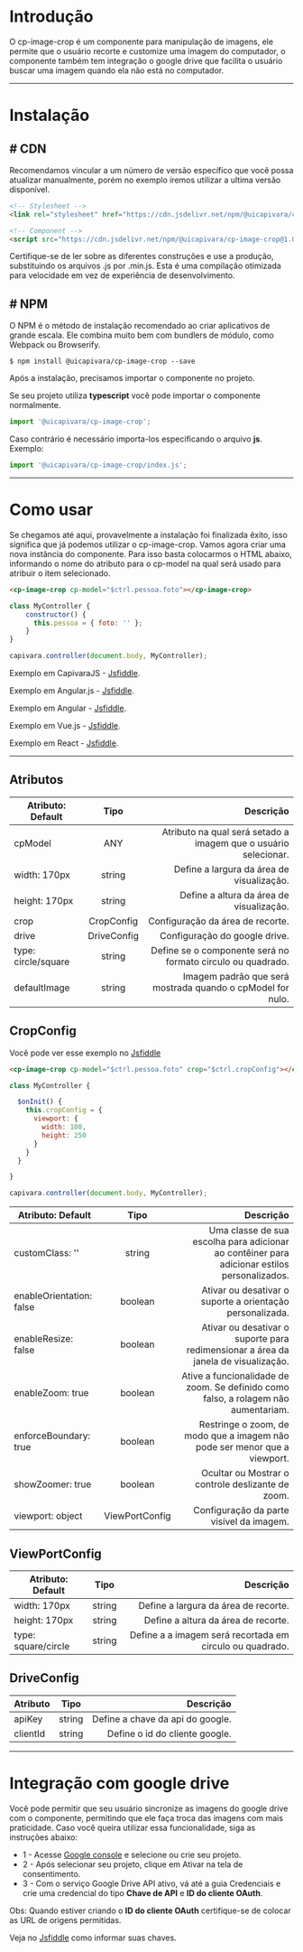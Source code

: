 # Introdução

O cp-image-crop é um componente para manipulação de imagens, ele permite que o usuário recorte e customize uma imagem do computador, o componente também tem integração o google drive que facilita o usuário buscar uma imagem quando ela não está no computador.

------
# Instalação

## # CDN
Recomendamos vincular a um número de versão específico que você possa atualizar manualmente, porém no exemplo iremos utilizar a ultima versão disponível.
```html
<!-- Stylesheet -->
<link rel="stylesheet" href="https://cdn.jsdelivr.net/npm/@uicapivara/cp-image-crop@1.0.3/dist/cp-image-crop.css">

<!-- Component -->
<script src="https://cdn.jsdelivr.net/npm/@uicapivara/cp-image-crop@1.0.3/dist/cp-image-crop.js"></script>
```
Certifique-se de ler sobre as diferentes construções e use a produção, substituindo os arquivos .js por .min.js. Esta é uma compilação otimizada para velocidade em vez de experiência de desenvolvimento.

## # NPM
O NPM é o método de instalação recomendado ao criar aplicativos de grande escala. Ele combina muito bem com bundlers de módulo, como Webpack ou Browserify.

```shell
$ npm install @uicapivara/cp-image-crop --save
```
Após a instalação, precisamos importar o componente no projeto.

Se seu projeto utiliza **typescript** você pode importar o componente normalmente.
```javascript
import '@uicapivara/cp-image-crop';
```
Caso contrário é necessário importa-los especificando o arquivo **js**. Exemplo:
```javascript
import '@uicapivara/cp-image-crop/index.js';
```
------
# Como usar

Se chegamos até aqui, provavelmente a instalação foi finalizada êxito, isso significa que já podemos utilizar o cp-image-crop.
Vamos agora criar uma nova instância do componente. Para isso basta colocarmos o HTML abaixo, informando o nome do atributo para o cp-model na qual será usado para atribuir o item selecionado.

```html
<cp-image-crop cp-model="$ctrl.pessoa.foto"></cp-image-crop>
```
```javascript
class MyController {
    constructor() {
      this.pessoa = { foto: '' };
    }
}

capivara.controller(document.body, MyController);
```

Exemplo em CapivaraJS - [Jsfiddle](https://jsfiddle.net/t0b8xxfj/28/).

Exemplo em Angular.js - [Jsfiddle](https://jsfiddle.net/t0b8xxfj/29/).

Exemplo em Angular - [Jsfiddle](https://jsfiddle.net/1hk7knwq/3664/).

Exemplo em Vue.js - [Jsfiddle](http://jsfiddle.net/td4v7qqd/77/).

Exemplo em React - [Jsfiddle](http://jsfiddle.net/td4v7qqd/86/).



------
## Atributos
| Atributo: Default | Tipo        | Descrição                                 |
| ----------------- | :---------: | ----------------------------------------: |
| cpModel           | ANY      | Atributo na qual será setado a imagem que o usuário selecionar. |
| width: 170px      | string      | Define a largura da área de visualização. |
| height: 170px     | string      | Define a altura da área de visualização.  |
| crop              | CropConfig  | Configuração da área de recorte.          |
| drive             | DriveConfig | Configuração do google drive.             |
| type: circle/square             | string | Define se o componente será no formato circulo ou quadrado. |
| defaultImage | string | Imagem padrão que será mostrada quando o cpModel for nulo. |

## CropConfig

Você pode ver esse exemplo no [Jsfiddle](https://jsfiddle.net/xfnkp3no/29/)

```html
<cp-image-crop cp-model="$ctrl.pessoa.foto" crop="$ctrl.cropConfig"></cp-image-crop>
```
```javascript
class MyController {

  $onInit() {    
    this.cropConfig = {
      viewport: {
        width: 100,
        height: 250
      }
    }
  }

}

capivara.controller(document.body, MyController);

```

| Atributo: Default        | Tipo           | Descrição                                                                                    |
| ------------------------ | :------------: | -------------------------------------------------------------------------------------------: |
| customClass: ''          | string         | Uma classe de sua escolha para adicionar ao contêiner para adicionar estilos personalizados. |
| enableOrientation: false | boolean        | Ativar ou desativar o suporte a orientação personalizada.                                    |
| enableResize: false      | boolean        | Ativar ou desativar o suporte para redimensionar a área da janela de visualização.           |
| enableZoom: true         | boolean        | Ative a funcionalidade de zoom. Se definido como falso, a rolagem não aumentariam.           |
| enforceBoundary: true    | boolean        | Restringe o zoom, de modo que a imagem não pode ser menor que a viewport.                    |
| showZoomer: true         | boolean        | Ocultar ou Mostrar o controle deslizante de zoom.                                            |
| viewport: object         | ViewPortConfig | Configuração da parte visível da imagem.                                                     |

## ViewPortConfig
| Atributo: Default   | Tipo   | Descrição                                                |
| ------------------- | :----: | -------------------------------------------------------: |
| width: 170px        | string | Define a largura da área de recorte.                     |
| height: 170px       | string | Define a altura da área de recorte.                      |
| type: square/circle | string | Define a a imagem será recortada em circulo ou quadrado. |

## DriveConfig
| Atributo | Tipo   | Descrição                        |
| -------- | :----: | -------------------------------: |
| apiKey   | string | Define a chave da api do google. |
| clientId | string | Define o id do cliente google.   |

------
# Integração com google drive

Você pode permitir que seu usuário sincronize as imagens do google drive com o componente, permitindo que ele faça troca das imagens com mais praticidade. Caso você queira utilizar essa funcionalidade, siga as instruções abaixo: 

* 1 - Acesse [Google console](https://console.developers.google.com/apis/api/drive.googleapis.com?project=_) e selecione ou crie seu projeto. 
* 2 - Após selecionar seu projeto, clique em Ativar na tela de consentimento. 
* 3 - Com o serviço Google Drive API ativo, vá até a guia Credenciais e crie uma credencial do tipo **Chave de API** e **ID do cliente OAuth**. 

Obs: Quando estiver criando o **ID do cliente OAuth** certifique-se de colocar as URL de origens permitidas.

Veja no [Jsfiddle](https://jsfiddle.net/xfnkp3no/36/) como informar suas chaves.
